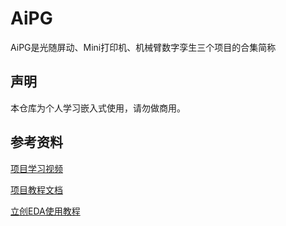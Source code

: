 # AiPG
AiPG是光随屏动、Mini打印机、机械臂数字孪生三个项目的合集简称

## 声明
本仓库为个人学习嵌入式使用，请勿做商用。

## 参考资料
[项目学习视频](https://www.bilibili.com/video/BV1QL411673n/?spm_id_from=333.999.0.0&vd_source=9d88bc9bfa6989b549db07375955eb94)

[项目教程文档](https://x509p6c8to.feishu.cn/docx/LWnPdTtbAoOnS4x1TJdc7ub8noe)

[立创EDA使用教程](https://docs.lceda.cn/cn/Introduction/Introduction-to-LCEDA/index.html)
